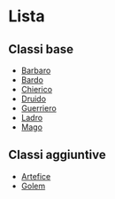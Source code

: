 # Lista

## Classi base

* [Barbaro](./classi/barbaro.md)
* [Bardo](./classi/bardo.md)
* [Chierico](./classi/chierico.md)
* [Druido](./classi/druido.md)
* [Guerriero](./classi/guerriero.md)
* [Ladro](./classi/ladro.md)
* [Mago](./classi/mago.md)

## Classi aggiuntive

* [Artefice]()
* [Golem]()